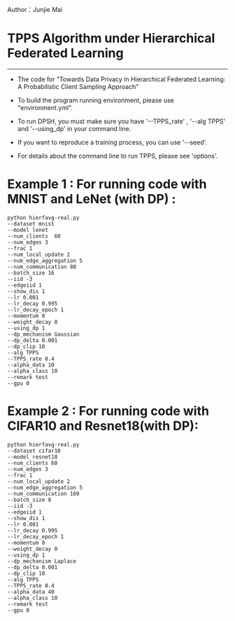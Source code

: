 Author：Junjie Mai

# **TPPS Algorithm under Hierarchical Federated Learning**

***

*   The code for "Towards Data Privacy in Hierarchical Federated Learning: A Probabilistic Client Sampling Approach"

*   To build the program running environment, please use "environment.yml".

*   To run DPSH, you must make sure you have '--TPPS\_rate' , '--alg TPPS' and '--using\_dp' in your command line.&#x20;

*   If you want to reproduce a training process, you can use '--seed'.

*   For  details about the command line to run TPPS, please see 'options'.

# Example 1 : For running code with MNIST and LeNet (with DP) :

    python hierfavg-real.py  
    --dataset mnist 
    --model lenet 
    --num_clients  60 
    --num_edges 3 
    --frac 1
    --num_local_update 2 
    --num_edge_aggregation 5 
    --num_communication 80 
    --batch_size 16 
    --iid -3 
    --edgeiid 1 
    --show_dis 1 
    --lr 0.001 
    --lr_decay 0.995 
    --lr_decay_epoch 1 
    --momentum 0 
    --weight_decay 0 
    --using_dp 1 
    --dp_mechanism Gaussian 
    --dp_delta 0.001  
    --dp_clip 10   
    --alg TPPS 
    --TPPS_rate 0.4
    --alpha_data 10
    --alpha_class 10 
    --remark test
    --gpu 0

# Example 2 : For running code with CIFAR10 and Resnet18(with DP):

    python hierfavg-real.py  
    --dataset cifar10 
    --model resnet18     
    --num_clients 60 
    --num_edges 3 
    --frac 1
    --num_local_update 2 
    --num_edge_aggregation 5 
    --num_communication 160 
    --batch_size 8 
    --iid -3 
    --edgeiid 1 
    --show_dis 1 
    --lr 0.001 
    --lr_decay 0.995 
    --lr_decay_epoch 1 
    --momentum 0 
    --weight_decay 0 
    --using_dp 1 
    --dp_mechanism Laplace 
    --dp_delta 0.001 
    --dp_clip 10   
    --alg TPPS 
    --TPPS_rate 0.4
    --alpha_data 40
    --alpha_class 10 
    --remark test
    --gpu 0

